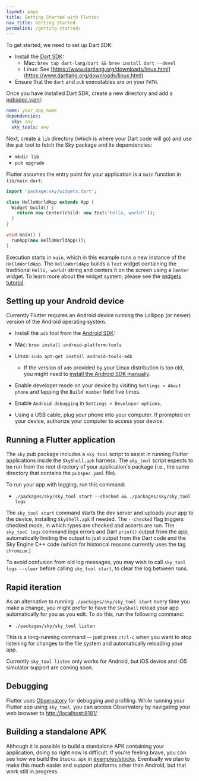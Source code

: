 ```yaml
---
layout: page
title: Getting Started with Flutter
nav_title: Getting Started
permalink: /getting-started/
---
```

To get started, we need to set up Dart SDK:

 - Install the [Dart SDK](https://www.dartlang.org/downloads/):
   - Mac: `brew tap dart-lang/dart && brew install dart --devel`
   - Linux: See [https://www.dartlang.org/downloads/linux.html](https://www.dartlang.org/downloads/linux.html)
 - Ensure that the `dart` and `pub` executables are on your `PATH`.

Once you have installed Dart SDK, create a new directory and add a
[pubspec.yaml](https://www.dartlang.org/tools/pub/pubspec.html):

```yaml
name: your_app_name
dependencies:
  sky: any
  sky_tools: any
```

Next, create a `lib` directory (which is where your Dart code will go) and use
the `pub` tool to fetch the Sky package and its dependencies:

 - `mkdir lib`
 - `pub upgrade`

Flutter assumes the entry point for your application is a `main` function in
`lib/main.dart`:

```dart
import 'package:sky/widgets.dart';

class HelloWorldApp extends App {
  Widget build() {
    return new Center(child: new Text('Hello, world!'));
  }
}

void main() {
  runApp(new HelloWorldApp());
}
```

Execution starts in `main`, which in this example runs a new instance of the
`HelloWorldApp`. The `HelloWorldApp` builds a `Text` widget containing the
traditional `Hello, world!` string and centers it on the screen using a `Center`
widget. To learn more about the widget system, please see the [widgets tutorial](/tutorial).

Setting up your Android device
-------------------------

Currently Flutter requires an Android device running the Lollipop (or newer) version
of the Android operating system.

 - Install the `adb` tool from the [Android SDK](https://developer.android.com/sdk/installing/index.html?pkg=tools):
  - Mac: `brew install android-platform-tools`
  - Linux: `sudo apt-get install android-tools-adb`
    - If the version of `adb` provided by your Linux distribution is too old,
      you might need to [install the Android SDK manually](https://developer.android.com/sdk/installing/index.html?pkg=tools]).

 - Enable developer mode on your device by visiting `Settings > About phone` and
   tapping the `Build number` field five times.

 - Enable `Android debugging` in `Settings > Developer options`.

 - Using a USB cable, plug your phone into your computer. If prompted on your
   device, authorize your computer to access your device.

Running a Flutter application
-------------------------

The `sky` pub package includes a `sky_tool` script to assist in running Flutter
applications inside the `SkyShell.apk` harness.  The `sky_tool` script expects
to be run from the root directory of your application's package (i.e., the same
directory that contains the `pubspec.yaml` file).

To run your app with logging, run this command:

 - `./packages/sky/sky_tool start --checked && ./packages/sky/sky_tool logs`

The `sky_tool start` command starts the dev server and uploads your app to the
device, installing `SkyShell.apk` if needed. The `--checked` flag triggers
checked mode, in which types are checked abd asserts are run. The
`sky_tool logs` command logs errors and Dart `print()` output
from the app, automatically limiting the output to just output from the Dart
code and the Sky Engine C++ code (which for historical reasons currently uses
the tag `chromium`.)

To avoid confusion from old log messages, you may wish to call
`sky_tool logs --clear` before calling `sky_tool start`, to clear the log
between runs.

Rapid iteration
---------------

As an alternative to running `./packages/sky/sky_tool start` every time you make
a change, you might prefer to have the `SkyShell` reload your app automatically
for you as you edit.  To do this, run the following command:

 - `./packages/sky/sky_tool listen`

This is a long-running command -- just press `ctrl-c` when you want to stop
listening for changes to the file system and automatically reloading your app.

Currently `sky_tool listen` only works for Android, but iOS device and iOS
simulator support are coming soon.

Debugging
---------

Flutter uses [Observatory](https://www.dartlang.org/tools/observatory/) for
debugging and profiling. While running your Flutter app using `sky_tool`, you can
access Observatory by navigating your web browser to [http://localhost:8181/](http://localhost:8181/).

Building a standalone APK
-------------------------

Although it is possible to build a standalone APK containing your application,
doing so right now is difficult. If you're feeling brave, you can see how we
build the `Stocks.apk` in
[examples/stocks](https://github.com/domokit/sky_engine/tree/master/examples/stocks).
Eventually we plan to make this much easier and support platforms other than
Android, but that work still in progress.
